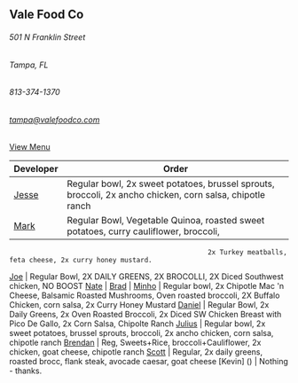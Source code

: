 ## Vale Food Co
###### 501 N Franklin Street
###### Tampa, FL
###### 813-374-1370
###### tampa@valefoodco.com


[View Menu](https://valefoodco.revelup.com/weborder/?establishment=3)


Developer     | Order
--------------|---------------------
[Jesse](https://github.com/jessecurry)              | Regular bowl, 2x sweet potatoes, brussel sprouts, broccoli, 2x ancho chicken, corn salsa, chipotle ranch
[Mark](http://github.com/mark-smithtb)              | Regular Bowl, Vegetable Quinoa, roasted sweet potatoes, curry cauliflower, broccoli,
                                                      2x Turkey meatballs, feta cheese, 2x curry honey mustard.
[Joe](https://github.com/Montchat)                  | Regular Bowl, 2X DAILY GREENS, 2X BROCOLLI, 2X Diced Southwest chicken, NO BOOST
[Nate](https://github.com/thunemn)                  | 
[Brad](https://github.com/bself)                    | 
[Minho](https://github.com/minhochoi)               | Regular bowl, 2x Chipotle Mac 'n Cheese, Balsamic Roasted Mushrooms, Oven roasted broccoli, 2X Buffalo Chicken, corn salsa, 2x Curry Honey Mustard
[Daniel](https://github.come/dtartaglia)            | Regular Bowl, 2x Daily Greens, 2x Oven Roasted Broccoli, 2x Diced SW Chicken Breast with Pico De Gallo, 2x Corn Salsa, Chipolte Ranch
[Julius](https://github.com/jbzozowski)             | Regular bowl, 2x sweet potatoes, brussel sprouts, broccoli, 2x ancho chicken, corn salsa, chipotle ranch
[Brendan](https://github.com/brendanxmac)           | Reg, Sweets+Rice, broccoli+Cauliflower, 2x chicken, goat cheese, chipotle ranch
[Scott](https://github.com/Scotty813)               | Regular, 2x daily greens, roasted brocc, flank steak, avocade caesar, goat cheese
[Kevin] ()                                          | Nothing - thanks.
